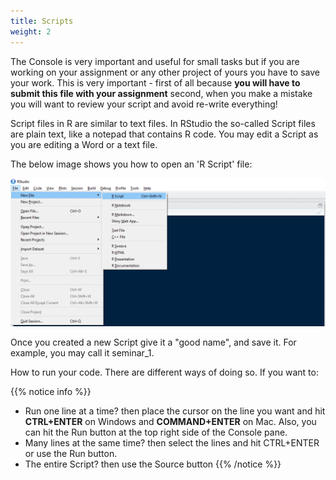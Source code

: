 ```yaml
---
title: Scripts
weight: 2
---
```


The Console is very important and useful for small tasks but if you are working on your assignment or any other project of yours you have to save your work. This is very important - first of all because **you will have to submit this file with your assignment** second, when you make a mistake you will want to review your script and avoid re-write everything! 

Script files in R are similar to  text files. In RStudio the so-called Script files are plain text, like a notepad that contains R code. You may edit a Script as you are editing a Word or a text file.

The below image shows you how to open an 'R Script' file:

![Script files](Fig_22.PNG)


Once you created a new Script give it a "good name", and save it. For example, you may call it seminar_1.

How to run your code. There are different ways of doing so. If you want to:


{{% notice info %}}
* Run one line at a time? then place the cursor on the line you want and hit **CTRL+ENTER** on Windows and **COMMAND+ENTER** on Mac. Also, you can hit the Run button at the top right side of the Console pane. 
* Many lines at the same time?  then select the lines and hit CTRL+ENTER or use the Run button.
* The entire Script? then use the Source button 
{{% /notice %}}
